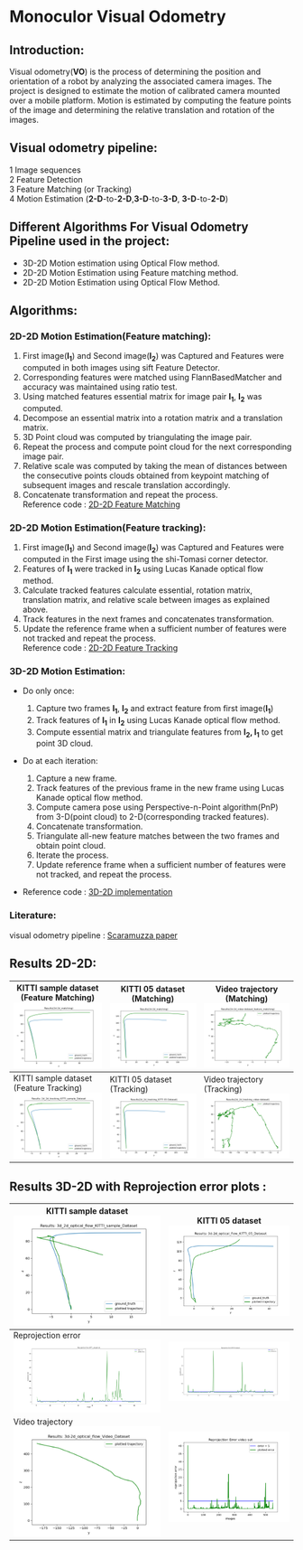 # Monoculor Visual Odometry
## Introduction:  
Visual odometry(**VO**) is the process of determining the position and orientation of a robot by analyzing the associated camera images. The project is designed to estimate the motion of calibrated camera mounted over a mobile platform. Motion is estimated by computing the feature points of the image and determining the relative translation and rotation of the images.
## Visual odometry pipeline: 
1 Image sequences  
2 Feature Detection  
3 Feature Matching (or Tracking)  
4 Motion Estimation (**2-D**-to-**2-D**,**3-D**-to-**3-D**, **3-D**-to-**2-D**)  

## Different Algorithms For Visual Odometry Pipeline used in the project: 
* 3D-2D Motion estimation using Optical Flow method.   
* 2D-2D Motion Estimation using Feature matching method.  
* 2D-2D Motion Estimation using Optical Flow Method. 
## Algorithms:  
### 2D-2D Motion Estimation(Feature matching):  
1) First image(**I<sub>1</sub>**) and Second image(**I<sub>2</sub>**) was Captured and Features were computed in both images using sift Feature Detector.  
2) Corresponding features were matched using FlannBasedMatcher and accuracy was maintained using ratio test.    
3) Using matched features essential matrix for image pair **I<sub>1</sub>**, **I<sub>2</sub>** was computed.
4) Decompose an essential matrix into a rotation matrix and a translation matrix.  
5) 3D Point cloud was computed by triangulating the image pair.
6) Repeat the process and compute point cloud for the next corresponding image pair.  
7) Relative scale was computed by taking the mean of distances between the consecutive points clouds obtained from keypoint matching of subsequent images and rescale translation accordingly.  
8) Concatenate transformation and repeat the process.  
Reference code : [2D-2D Feature Matching](https://github.com/pareespathak/visual_odometry/blob/main/codes/2d-2d_feature_matching.py) 
### 2D-2D Motion Estimation(Feature tracking):  
1) First image(**I<sub>1</sub>**) and Second image(**I<sub>2</sub>**) was Captured and Features were computed in the First image using the shi-Tomasi corner detector.  
2) Features of **I<sub>1</sub>** were tracked in **I<sub>2</sub>** using Lucas Kanade optical flow method.  
3) Calculate tracked features calculate essential, rotation matrix, translation matrix, and relative scale between images as explained above.  
4) Track features in the next frames and concatenates transformation.  
5) Update the reference frame when a sufficient number of features were not tracked and repeat the process.  
Reference code : [2D-2D Feature Tracking](https://github.com/pareespathak/visual_odometry/blob/main/codes/2d-2d_feature_tracking_homo.py) 
### 3D-2D Motion Estimation:  
* Do only once:  
   1) Capture two frames **I<sub>1</sub>**, **I<sub>2</sub>** and extract feature from first image(**I<sub>1</sub>**)  
   2) Track features of **I<sub>1</sub>** in **I<sub>2</sub>** using Lucas Kanade optical flow method. 
   3) Compute essential matrix and triangulate features from **I<sub>2</sub>, I<sub>1</sub>** to get point 3D cloud.  
   
* Do at each iteration:
   1) Capture a new frame.  
   2) Track features of the previous frame in the new frame using Lucas Kanade optical flow method.  
   3) Compute camera pose using Perspective-n-Point algorithm(PnP) from 3-D(point cloud) to 2-D(corresponding tracked features).
   4) Concatenate transformation.
   4) Triangulate all-new feature matches between the two frames and obtain point cloud.
   5) Iterate the process.  
   6) Update reference frame when a sufficient number of features were not tracked, and repeat the process.  
 * Reference code : [3D-2D implementation](https://github.com/pareespathak/visual_odometry/blob/main/codes/3d_2d_optical_flow.py) 

### Literature:  
visual odometry pipeline : [Scaramuzza paper](https://www.ifi.uzh.ch/dam/jcr:5759a719-55db-4930-8051-4cc534f812b1/VO_Part_I_Scaramuzza.pdf)

## Results 2D-2D:  
KITTI sample dataset (Feature Matching) <img src="results/2d-2d-matching.png" heigth="10"> | KITTI 05 dataset (Matching)<img src="results/2d-2d_matching_05.png"> | Video trajectory (Matching)<img src="results/2d-2d-video-matching.png"> 
--------------------------------------------------------|----------------------------------|------------------
KITTI sample dataset (Feature Tracking) <img src="results/2d-2d-tracking(H)_sample_dataset.png">  |  KITTI 05 dataset (Tracking)<img src="results/2d-2d-tracking(H)_05_dataset.png"> | Video trajectory (Tracking)<img src="results/2d-2d-video-homo.png">

## Results 3D-2D with Reprojection error plots : 
KITTI sample dataset <img src="results/3d-2d-basic.png" heigth="10"> | KITTI 05 dataset <img src="results/3d-2d-05.png">
--------------------------------------------------------|----------------------------------
Reprojection error <img src="results/reprojection_error_3d-2d_sample.png" > |<img src="results/reprojection_error_3d-2d_05.png">    
Video trajectory <img src="results/3d-2d-video.png"> | <img src="results/reprojection_error_3d-2d_video.png">




